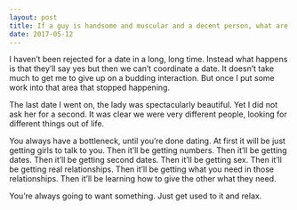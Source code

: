 ```yaml
---
layout: post
title: If a guy is handsome and muscular and a decent person, what are his odds of getting rejected for a date by the average woman?
date: 2017-05-12
---
```


<p>I haven’t been rejected for a date in a long, long time. Instead what happens is that they’ll say yes but then we can’t coordinate a date. It doesn’t take much to get me to give up on a budding interaction. But once I put some work into that area that stopped happening.</p><p>The last date I went on, the lady was spectacularly beautiful. Yet I did not ask her for a second. It was clear we were very different people, looking for different things out of life.</p><p>You always have a bottleneck, until you’re done dating. At first it will be just getting girls to talk to you. Then it’ll be getting numbers. Then it’ll be getting dates. Then it’ll be getting second dates. Then it’ll be getting sex. Then it’ll be getting real relationships. Then it’ll be getting what you need in those relationships. Then it’ll be learning how to give the other what they need.</p><p>You’re always going to want something. Just get used to it and relax.</p>
